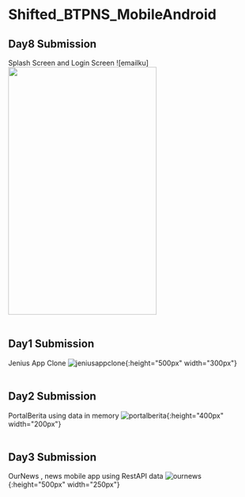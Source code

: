 # Shifted_BTPNS_MobileAndroid


## Day8 Submission
Splash Screen and Login Screen
![emailku] <img src="https://user-images.githubusercontent.com/53440646/101555254-d692af80-39ea-11eb-981d-1d16fd00e48f.gif" width="300" height="500">
<br/><br/>

## Day1 Submission
Jenius App Clone
![jeniusappclone](https://user-images.githubusercontent.com/53440646/100813979-34674a80-3473-11eb-8eec-b91bc195289d.jpg){:height="500px" width="300px"}
<br/><br/>

## Day2 Submission
PortalBerita using data in memory
![portalberita](https://user-images.githubusercontent.com/53440646/100814028-582a9080-3473-11eb-8ed7-b94b322ad6bf.jpg){:height="400px" width="200px"}
<br/><br/>

## Day3 Submission
OurNews , news mobile app using RestAPI data
![ournews](https://user-images.githubusercontent.com/53440646/100814006-48ab4780-3473-11eb-9fe9-9e4f21b672e8.jpg){:height="500px" width="250px"}




